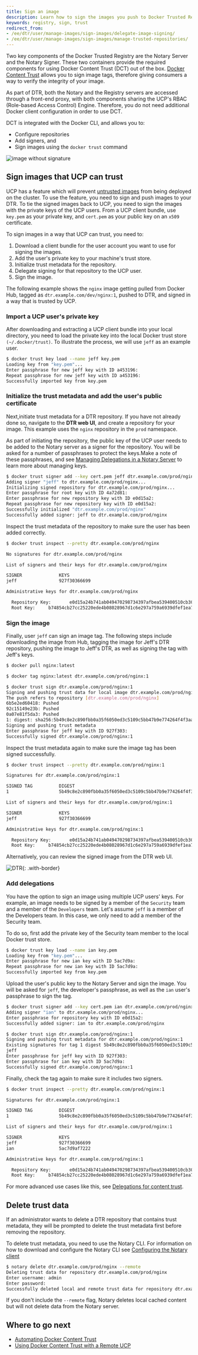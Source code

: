 ```yaml
---
title: Sign an image
description: Learn how to sign the images you push to Docker Trusted Registry.
keywords: registry, sign, trust
redirect_from:
- /ee/dtr/user/manage-images/sign-images/delegate-image-signing/
- /ee/dtr/user/manage-images/sign-images/manage-trusted-repositories/
---
```


Two key components of the Docker Trusted Registry are the Notary Server and the Notary
Signer. These two containers provide the required components for using Docker Content
Trust (DCT) out of the box. [Docker Content
Trust](/engine/security/trust/content_trust/) allows you to sign image tags,
therefore giving consumers a way to verify the integrity of your image.

As part of DTR, both the Notary and the Registry
servers are accessed through a front-end proxy, with both components sharing the
UCP's RBAC (Role-based Access Control) Engine. Therefore, you do not need additional Docker client
configuration in order to use DCT.

DCT is integrated with the Docker CLI, and allows you to:
- Configure repositories
- Add signers, and
- Sign images using the `docker trust` command

![image without signature](../../../images/sign-an-image-1.svg)

## Sign images that UCP can trust

UCP has a feature which will prevent [untrusted
images](/ee/ucp/admin/configure/run-only-the-images-you-trust/) from being
deployed on the cluster. To use the feature, you need to sign and push images to your DTR.
To tie the signed images back to UCP, you need to sign the
images with the private keys of the UCP users. From a UCP client bundle, use
`key.pem` as your private key, and `cert.pem` as your public key
on an `x509` certificate.

To sign images in a way that UCP can trust, you need to:

1. Download a client bundle for the user account you want to use for signing the images.
2. Add the user's private key to your machine's trust store.
3. Initialize trust metadata for the repository.
4. Delegate signing for that repository to the UCP user.
5. Sign the image.

The following example shows the `nginx` image getting pulled from Docker Hub, tagged
as `dtr.example.com/dev/nginx:1`, pushed to DTR, and signed in a way
that is trusted by UCP.

### Import a UCP user's private key

After downloading and extracting a UCP client bundle into your local
directory, you need to load the private key into the local Docker trust store
`(~/.docker/trust)`. To illustrate the process, we will use `jeff` as an example user.

```bash
$ docker trust key load --name jeff key.pem
Loading key from "key.pem"...
Enter passphrase for new jeff key with ID a453196:
Repeat passphrase for new jeff key with ID a453196:
Successfully imported key from key.pem
```

### Initialize the trust metadata and add the user's public certificate

Next,initiate trust metadata for a DTR repository. If you have not
already done so, navigate to the **DTR web UI**, and create a repository for
your image. This example uses the `nginx` repository in the `prod` namespace.

As part of initiating the repository, the public key of the UCP user needs to be added
to the Notary server as a signer for the repository. You will be asked for a number of
passphrases to protect the keys.Make a note of these passphrases, and
see [Managing Delegations in a Notary Server](/engine/security/trust/trust_delegation/#managing-delegations-in-a-notary-server) to learn more about managing keys.


```bash
$ docker trust signer add --key cert.pem jeff dtr.example.com/prod/nginx
Adding signer "jeff" to dtr.example.com/prod/nginx...
Initializing signed repository for dtr.example.com/prod/nginx...
Enter passphrase for root key with ID 4a72d81:
Enter passphrase for new repository key with ID e0d15a2:
Repeat passphrase for new repository key with ID e0d15a2:
Successfully initialized "dtr.example.com/prod/nginx"
Successfully added signer: jeff to dtr.example.com/prod/nginx
```

Inspect the trust metadata of the repository to make sure the user has
been added correctly.

```bash
$ docker trust inspect --pretty dtr.example.com/prod/nginx

No signatures for dtr.example.com/prod/nginx

List of signers and their keys for dtr.example.com/prod/nginx

SIGNER              KEYS
jeff                927f30366699

Administrative keys for dtr.example.com/prod/nginx

  Repository Key:       e0d15a24b741ab049470298734397afbea539400510cb30d3b996540b4a2506b
  Root Key:     b74854cb27cc25220ede4b08028967d1c6e297a759a6939dfef1ea72fbdd7b9a
```

### Sign the image

Finally, user `jeff` can sign an image tag. The following steps include downloading the image from Hub, tagging the image for Jeff's DTR repository, pushing the image to Jeff's DTR, as
well as signing the tag with Jeff's keys.

```bash
$ docker pull nginx:latest

$ docker tag nginx:latest dtr.example.com/prod/nginx:1

$ docker trust sign dtr.example.com/prod/nginx:1
Signing and pushing trust data for local image dtr.example.com/prod/nginx:1, may overwrite remote trust data
The push refers to repository [dtr.example.com/prod/nginx]
6b5e2ed60418: Pushed
92c15149e23b: Pushed
0a07e81f5da3: Pushed
1: digest: sha256:5b49c8e2c890fbb0a35f6050ed3c5109c5bb47b9e774264f4f3aa85bb69e2033 size: 948
Signing and pushing trust metadata
Enter passphrase for jeff key with ID 927f303:
Successfully signed dtr.example.com/prod/nginx:1
```

Inspect the trust metadata again to make sure the image tag has been
signed successfully.

```bash
$ docker trust inspect --pretty dtr.example.com/prod/nginx:1

Signatures for dtr.example.com/prod/nginx:1

SIGNED TAG          DIGEST                                                             SIGNERS
1                   5b49c8e2c890fbb0a35f6050ed3c5109c5bb47b9e774264f4f3aa85bb69e2033   jeff

List of signers and their keys for dtr.example.com/prod/nginx:1

SIGNER              KEYS
jeff                927f30366699

Administrative keys for dtr.example.com/prod/nginx:1

  Repository Key:       e0d15a24b741ab049470298734397afbea539400510cb30d3b996540b4a2506b
  Root Key:     b74854cb27cc25220ede4b08028967d1c6e297a759a6939dfef1ea72fbdd7b9a
```

Alternatively, you can review the signed image from the DTR web UI.

![DTR](../../../images/sign-an-image-3.png){: .with-border}

### Add delegations

You have the option to sign an image using multiple UCP users' keys. For example, an image
needs to be signed by a member of the `Security` team and a
member of the `Developers` team. Let's assume `jeff` is a member of the Developers team.
In this case, we only need to add a member of the Security team.

To do so, first add the private key of the Security team member to
the local Docker trust store.

```bash
$ docker trust key load --name ian key.pem
Loading key from "key.pem"...
Enter passphrase for new ian key with ID 5ac7d9a:
Repeat passphrase for new ian key with ID 5ac7d9a:
Successfully imported key from key.pem
```

Upload the user's public key to the Notary Server and sign the image. You will be asked
for `jeff`, the developer's passphrase, as well as the `ian` user's passphrase to
sign the tag.

```bash
$ docker trust signer add --key cert.pem ian dtr.example.com/prod/nginx
Adding signer "ian" to dtr.example.com/prod/nginx...
Enter passphrase for repository key with ID e0d15a2:
Successfully added signer: ian to dtr.example.com/prod/nginx

$ docker trust sign dtr.example.com/prod/nginx:1
Signing and pushing trust metadata for dtr.example.com/prod/nginx:1
Existing signatures for tag 1 digest 5b49c8e2c890fbb0a35f6050ed3c5109c5bb47b9e774264f4f3aa85bb69e2033 from:
jeff
Enter passphrase for jeff key with ID 927f303:
Enter passphrase for ian key with ID 5ac7d9a:
Successfully signed dtr.example.com/prod/nginx:1
```

Finally, check the tag again to make sure it includes two signers.

```bash
$ docker trust inspect --pretty dtr.example.com/prod/nginx:1

Signatures for dtr.example.com/prod/nginx:1

SIGNED TAG          DIGEST                                                             SIGNERS
1                   5b49c8e2c890fbb0a35f6050ed3c5109c5bb47b9e774264f4f3aa85bb69e2033   jeff, ian

List of signers and their keys for dtr.example.com/prod/nginx:1

SIGNER              KEYS
jeff                927f30366699
ian                 5ac7d9af7222

Administrative keys for dtr.example.com/prod/nginx:1

  Repository Key:       e0d15a24b741ab049470298734397afbea539400510cb30d3b996540b4a2506b
  Root Key:     b74854cb27cc25220ede4b08028967d1c6e297a759a6939dfef1ea72fbdd7b9a
```

For more advanced use cases like this, see [Delegations for content trust](/engine/security/trust/trust_delegation/).

## Delete trust data

If an administrator wants to delete a DTR repository that contains trust
metadata, they will be prompted to delete the trust metadata first before removing the repository.

To delete trust metadata, you need to use the Notary CLI. For information on how
to download and configure the Notary CLI see
[Configuring the Notary client](/engine/security/trust/trust_delegation/#configuring-the-notary-client)


```bash
$ notary delete dtr.example.com/prod/nginx --remote
Deleting trust data for repository dtr.example.com/prod/nginx
Enter username: admin
Enter password:
Successfully deleted local and remote trust data for repository dtr.example.com/prod/nginx
```

If you don't include the `--remote` flag, Notary deletes local cached content
but will not delete data from the Notary server.

## Where to go next

* [Automating Docker Content
  Trust](/engine/security/trust/trust_automation/)
* [Using Docker Content Trust with a Remote UCP](./trust-with-remote-ucp/)
